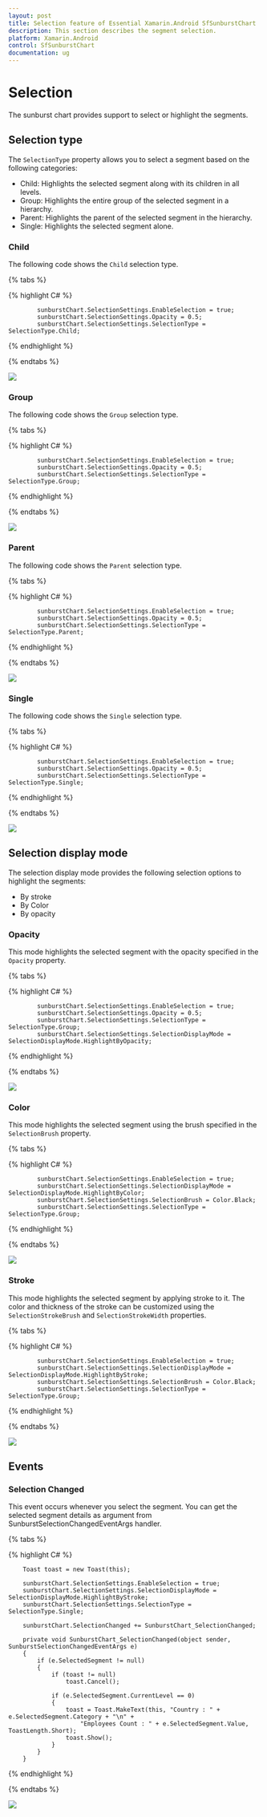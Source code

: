 ```yaml
---
layout: post
title: Selection feature of Essential Xamarin.Android SfSunburstChart
description: This section describes the segment selection.
platform: Xamarin.Android
control: SfSunburstChart
documentation: ug
---
```


# Selection

The sunburst chart provides support to select or highlight the segments.

## Selection type

The `SelectionType` property allows you to select a segment based on the following categories:

* Child: Highlights the selected segment along with its children in all levels.
* Group: Highlights the entire group of the selected segment in a hierarchy.
* Parent: Highlights the parent of the selected segment in the hierarchy.
* Single: Highlights the selected segment alone.

### Child

The following code shows the `Child` selection type.

{% tabs %} 

{% highlight C# %} 

            sunburstChart.SelectionSettings.EnableSelection = true;
            sunburstChart.SelectionSettings.Opacity = 0.5;
            sunburstChart.SelectionSettings.SelectionType = SelectionType.Child;            

{% endhighlight %}

{% endtabs %} 

![](Selection_images/Child.jpg)

### Group

The following code shows the `Group` selection type.

{% tabs %} 

{% highlight C# %} 

            sunburstChart.SelectionSettings.EnableSelection = true;
            sunburstChart.SelectionSettings.Opacity = 0.5;
            sunburstChart.SelectionSettings.SelectionType = SelectionType.Group;            

{% endhighlight %}

{% endtabs %} 

![](Selection_images/Group.jpg)

### Parent

The following code shows the `Parent` selection type.

{% tabs %} 

{% highlight C# %} 

            sunburstChart.SelectionSettings.EnableSelection = true;
            sunburstChart.SelectionSettings.Opacity = 0.5;
            sunburstChart.SelectionSettings.SelectionType = SelectionType.Parent;            

{% endhighlight %}

{% endtabs %} 

![](Selection_images/Parent.jpg)

### Single

The following code shows the `Single` selection type.

{% tabs %} 

{% highlight C# %} 

            sunburstChart.SelectionSettings.EnableSelection = true;
            sunburstChart.SelectionSettings.Opacity = 0.5;
            sunburstChart.SelectionSettings.SelectionType = SelectionType.Single;

{% endhighlight %}

{% endtabs %} 

![](Selection_images/Single.jpg)

## Selection display mode

The selection display mode provides the following selection options to highlight the segments:

* By stroke
* By Color
* By opacity

### Opacity

This mode highlights the selected segment with the opacity specified in the `Opacity` property.

{% tabs %} 

{% highlight C# %} 

            sunburstChart.SelectionSettings.EnableSelection = true;
            sunburstChart.SelectionSettings.Opacity = 0.5;           
            sunburstChart.SelectionSettings.SelectionType = SelectionType.Group;
            sunburstChart.SelectionSettings.SelectionDisplayMode = SelectionDisplayMode.HighlightByOpacity;

{% endhighlight %}

{% endtabs %} 

![](Selection_images/Group.jpg)

### Color

This mode highlights the selected segment using the brush specified in the `SelectionBrush` property.

{% tabs %}

{% highlight C# %} 

            sunburstChart.SelectionSettings.EnableSelection = true;  
            sunburstChart.SelectionSettings.SelectionDisplayMode = SelectionDisplayMode.HighlightByColor;          
            sunburstChart.SelectionSettings.SelectionBrush = Color.Black;
            sunburstChart.SelectionSettings.SelectionType = SelectionType.Group;          

{% endhighlight %}

{% endtabs %} 

![](Selection_images/ColorSelection.png)

### Stroke

This mode highlights the selected segment by applying stroke to it. The color and thickness of the stroke can be customized using the `SelectionStrokeBrush` and `SelectionStrokeWidth` properties.

{% tabs %}

{% highlight C# %} 

            sunburstChart.SelectionSettings.EnableSelection = true;
            sunburstChart.SelectionSettings.SelectionDisplayMode = SelectionDisplayMode.HighlightByStroke;           
            sunburstChart.SelectionSettings.SelectionBrush = Color.Black;
            sunburstChart.SelectionSettings.SelectionType = SelectionType.Group;          

{% endhighlight %}

{% endtabs %} 

![](Selection_images/StrokeSelection.png)

## Events

### Selection Changed

This event occurs whenever you select the segment. You can get the selected segment details as argument from SunburstSelectionChangedEventArgs handler.

{% tabs %} 

{% highlight C# %}

        Toast toast = new Toast(this); 

        sunburstChart.SelectionSettings.EnableSelection = true;
        sunburstChart.SelectionSettings.SelectionDisplayMode = SelectionDisplayMode.HighlightByStroke;  
        sunburstChart.SelectionSettings.SelectionType = SelectionType.Single;     

        sunburstChart.SelectionChanged += SunburstChart_SelectionChanged;   

        private void SunburstChart_SelectionChanged(object sender, SunburstSelectionChangedEventArgs e)
        {
            if (e.SelectedSegment != null)
            {
                if (toast != null)
                    toast.Cancel();                

                if (e.SelectedSegment.CurrentLevel == 0)
                {
                    toast = Toast.MakeText(this, "Country : " + e.SelectedSegment.Category + "\n" +
                        "Employees Count : " + e.SelectedSegment.Value, ToastLength.Short);
                    toast.Show();                   
                }               
            }            
        }


{% endhighlight %}

{% endtabs %} 

![](Selection_images/Event.png)
